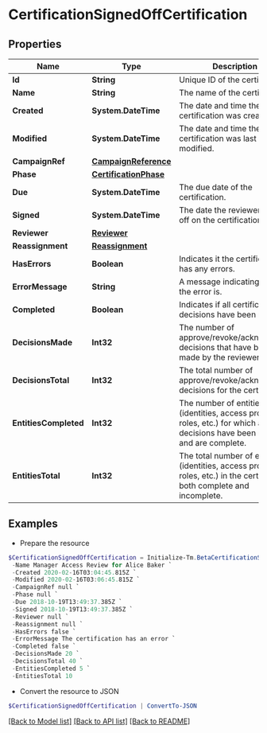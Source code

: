 # CertificationSignedOffCertification
## Properties

Name | Type | Description | Notes
------------ | ------------- | ------------- | -------------
**Id** | **String** | Unique ID of the certification. | 
**Name** | **String** | The name of the certification. | 
**Created** | **System.DateTime** | The date and time the certification was created. | 
**Modified** | **System.DateTime** | The date and time the certification was last modified. | [optional] 
**CampaignRef** | [**CampaignReference**](CampaignReference.md) |  | 
**Phase** | [**CertificationPhase**](CertificationPhase.md) |  | 
**Due** | **System.DateTime** | The due date of the certification. | 
**Signed** | **System.DateTime** | The date the reviewer signed off on the certification. | 
**Reviewer** | [**Reviewer**](Reviewer.md) |  | 
**Reassignment** | [**Reassignment**](Reassignment.md) |  | [optional] 
**HasErrors** | **Boolean** | Indicates it the certification has any errors. | 
**ErrorMessage** | **String** | A message indicating what the error is. | [optional] 
**Completed** | **Boolean** | Indicates if all certification decisions have been made. | 
**DecisionsMade** | **Int32** | The number of approve/revoke/acknowledge decisions that have been made by the reviewer. | 
**DecisionsTotal** | **Int32** | The total number of approve/revoke/acknowledge decisions for the certification. | 
**EntitiesCompleted** | **Int32** | The number of entities (identities, access profiles, roles, etc.) for which all decisions have been made and are complete. | 
**EntitiesTotal** | **Int32** | The total number of entities (identities, access profiles, roles, etc.) in the certification, both complete and incomplete. | 

## Examples

- Prepare the resource
```powershell
$CertificationSignedOffCertification = Initialize-Tm.BetaCertificationSignedOffCertification  -Id 2c91808576f886190176f88caf0d0067 `
 -Name Manager Access Review for Alice Baker `
 -Created 2020-02-16T03:04:45.815Z `
 -Modified 2020-02-16T03:06:45.815Z `
 -CampaignRef null `
 -Phase null `
 -Due 2018-10-19T13:49:37.385Z `
 -Signed 2018-10-19T13:49:37.385Z `
 -Reviewer null `
 -Reassignment null `
 -HasErrors false `
 -ErrorMessage The certification has an error `
 -Completed false `
 -DecisionsMade 20 `
 -DecisionsTotal 40 `
 -EntitiesCompleted 5 `
 -EntitiesTotal 10
```

- Convert the resource to JSON
```powershell
$CertificationSignedOffCertification | ConvertTo-JSON
```

[[Back to Model list]](../README.md#documentation-for-models) [[Back to API list]](../README.md#documentation-for-api-endpoints) [[Back to README]](../README.md)

